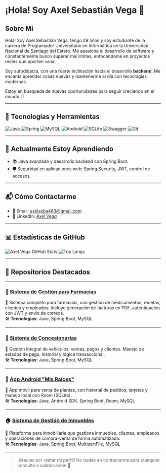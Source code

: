# ¡Hola! Soy Axel Sebastián Vega 👋

## Sobre Mí

Hola! Soy Axel Sebastián Vega, tengo 29 años y soy estudiante de la carrera de Programador Universitario en Informática en la Universidad Nacional de Santiago del Estero. Me apasiona el desarrollo de software y constantemente busco superar mis límites, enfocándome en proyectos reales que aporten valor.

Soy autodidacta, con una fuerte inclinación hacia el desarrollo **backend**. Me encanta aprender cosas nuevas y mantenerme al día con tecnologías modernas.

Estoy en búsqueda de nuevas oportunidades para seguir creciendo en el mundo IT.

---

## 🧰 Tecnologías y Herramientas

![Java](https://img.shields.io/badge/Java-ED8B00?style=for-the-badge&logo=java&logoColor=white)
![Spring](https://img.shields.io/badge/Spring-6DB33F?style=for-the-badge&logo=spring&logoColor=white)
![MySQL](https://img.shields.io/badge/MySQL-00758F?style=for-the-badge&logo=mysql&logoColor=white)
![Android](https://img.shields.io/badge/Android-3DDC84?style=for-the-badge&logo=android&logoColor=white)
![SQLite](https://img.shields.io/badge/SQLite-07405E?style=for-the-badge&logo=sqlite&logoColor=white)
![Swagger](https://img.shields.io/badge/Swagger-85EA2D?style=for-the-badge&logo=swagger&logoColor=black)
![Git](https://img.shields.io/badge/Git-F05032?style=for-the-badge&logo=git&logoColor=white)

---

## 🌱 Actualmente Estoy Aprendiendo

- 📚 Java avanzado y desarrollo backend con Spring Boot.
- 🛡️ Seguridad en aplicaciones web: Spring Security, JWT, control de accesos.

---

## 📬 Cómo Contactarme

- 📧 Email: axelseba483@gmail.com  
- 💼 LinkedIn: [*Axel Vega* ](https://www.linkedin.com/in/axelseba483/) 

---

## 📊 Estadísticas de GitHub

![Axel Vega GitHub Stats](https://github-readme-stats.vercel.app/api?username=axelvega483&show_icons=true&theme=tokyonight)
![Top Langs](https://github-readme-stats.vercel.app/api/top-langs/?username=axelvega483&layout=compact&theme=tokyonight)

---

## 📌 Repositorios Destacados

---

### 💊 [Sistema de Gestión para Farmacias](https://github.com/axelvega483/Farmacia)
🧾 Sistema completo para farmacias, con gestión de medicamentos, recetas, clientes y empleados. Incluye generación de facturas en PDF, autenticación con JWT y envío de correos.  
🛠️ **Tecnologías:** Java, Spring Boot, MySQL

---

### 🚗 [Sistema de Concesionarias](https://github.com/axelvega483/Concesionaria)
📄 Gestión integral de vehículos, ventas, pagos y clientes. Manejo de estados de pago, historial y lógica transaccional.  
🛠️ **Tecnologías:** Java, Spring Boot, MySQL

---

 ### 🌿 [App Android "Mis Raíces"](https://github.com/axelvega483/Mis-Raices)
📱 App móvil para venta de plantas, con historial de pedidos, tarjetas y manejo local con Room (SQLite).  
🛠️ **Tecnologías:** Java, Android SDK, Spring Boot, Room, MySQL

---

### 🏠 [Sistema de Gestión de Inmuebles](https://github.com/axelvega483/Inmobiliaria-backend)
🏢 Plataforma para inmobiliaria que gestiona inmuebles, clientes, empleados y operaciones de compra-venta de forma automatizada.  
🛠️ **Tecnologías:** Java, Spring Boot, MultipartFile, MySQL

---

> ¡Gracias por visitar mi perfil! No dudes en contactarme para cualquier consulta o colaboración 🚀


